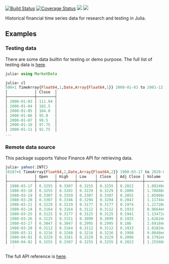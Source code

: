 [![Build Status](https://travis-ci.com/JuliaQuant/MarketData.jl.svg?branch=master)](https://travis-ci.org/JuliaQuant/MarketData.jl)
[![Coverage Status](https://img.shields.io/coveralls/JuliaQuant/MarketData.jl.svg)](https://coveralls.io/r/JuliaQuant/MarketData.jl)
[![](https://img.shields.io/badge/docs-stable-blue.svg)](https://JuliaQuant.github.io/MarketData.jl/stable)
[![](https://img.shields.io/badge/docs-latest-blue.svg)](https://JuliaQuant.github.io/MarketData.jl/latest)

Historical financial time series data for research and testing in Julia.

## Examples

### Testing data

There are some data builtin for testing or demo purpose.
The full list of testing data is [here](https://juliaquant.github.io/MarketData.jl/stable/test_data/).

```julia
julia> using MarketData

julia> cl
500×1 TimeArray{Float64,1,Date,Array{Float64,1}} 2000-01-03 to 2001-12-31
│            │ Close  │
├────────────┼────────┤
│ 2000-01-03 │ 111.94 │
│ 2000-01-04 │ 102.5  │
│ 2000-01-05 │ 104.0  │
│ 2000-01-06 │ 95.0   │
│ 2000-01-07 │ 99.5   │
│ 2000-01-10 │ 97.75  │
│ 2000-01-11 │ 92.75  │
...
```

### Remote data source

This package supports Yahoo Finance API for retrieving data.

```julia
julia> yahoo(:INTC)
10187×6 TimeArray{Float64,2,Date,Array{Float64,2}} 1980-03-17 to 2020-08-07
│            │ Open   │ High   │ Low    │ Close  │ Adj Close │ Volume     │
├────────────┼────────┼────────┼────────┼────────┼───────────┼────────────┤
│ 1980-03-17 │ 0.3255 │ 0.3307 │ 0.3255 │ 0.3255 │ 0.2022    │ 1.09248e7  │
│ 1980-03-18 │ 0.3255 │ 0.3281 │ 0.3229 │ 0.3229 │ 0.2006    │ 1.70688e7  │
│ 1980-03-19 │ 0.3307 │ 0.3359 │ 0.3307 │ 0.3307 │ 0.2055    │ 1.85088e7  │
│ 1980-03-20 │ 0.3307 │ 0.3346 │ 0.3294 │ 0.3294 │ 0.2047    │ 1.11744e7  │
│ 1980-03-21 │ 0.3229 │ 0.3229 │ 0.3177 │ 0.3177 │ 0.1974    │ 1.21728e7  │
│ 1980-03-24 │ 0.3164 │ 0.3164 │ 0.3112 │ 0.3112 │ 0.1933    │ 8.9664e6   │
│ 1980-03-25 │ 0.3125 │ 0.3177 │ 0.3125 │ 0.3125 │ 0.1941    │ 1.13472e7  │
│ 1980-03-26 │ 0.3125 │ 0.3151 │ 0.3099 │ 0.3099 │ 0.1925    │ 1.62624e7  │
│ 1980-03-27 │ 0.3047 │ 0.3047 │ 0.2995 │ 0.2995 │ 0.186     │ 2.69184e7  │
│ 1980-03-28 │ 0.3112 │ 0.3164 │ 0.3112 │ 0.3112 │ 0.1933    │ 2.01024e7  │
│ 1980-03-31 │ 0.3216 │ 0.3268 │ 0.3216 │ 0.3216 │ 0.1998    │ 9.0048e6   │
│ 1980-04-01 │ 0.3229 │ 0.3281 │ 0.3229 │ 0.3229 │ 0.2006    │ 8.1792e6   │
│ 1980-04-02 │ 0.3255 │ 0.3307 │ 0.3255 │ 0.3255 │ 0.2022    │ 1.25568e7  │
   ⋮
```

The full API reference is
[here](https://juliaquant.github.io/MarketData.jl/stable/downloads/).
